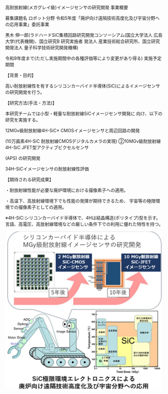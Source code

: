 高耐放射線(メガグレイ級)イメージセンサの研究開発 事業概要

募集課題名 ロボット分野 令和5年度「廃炉向け遠隔技術高度化及び宇宙分野への応用事業」委託事業

黒木 伸一郎(ラドハードSiC集積回路研究開発コンソーシアム(国立大学法人 広島大学(代表機関)、国立研究B 研究実施者 発法人 産業技術総合研究所、国立研究開発法人 量子科学技術研究開発機構)

令和9年度まで(ただし実施期間中の各種評価等により変更があり得る) 実施予定期間

【背景・目的】

高い耐放射線性を有するシリコンカーバイド半導体(SiC)によるイメージセンサの研究開発を行う。

【研究方法(手法・方法)】

本研究チームでは小型・軽量な耐放射線SiCイメージセンサ開発に 向け、以下の研究を実施する。

12MGv級耐放射線4H-SiC* CMOSイメージセンサと周辺回路の開発

(10万画素4H-SiC 耐放射線CMOSデジタルカメラの実現) ②10MGv級耐放射線4H-SiC JFET型アクティブビクセルセンサ

(APS) の研究開発

34H-SiCイメージセンサの耐放射線性評価

【期待される研究成果】

・耐放射線性能が必要な廃炉環境における撮像素子への適用。

・高温下、高放射線環境下でも性能の発揮が期待できるため、 宇宙等の極限環境での撮像素子としての適用。

※4H-SiC:シリコンカーバイド半導体で、4Hは結晶構造(ポリタイプ)型を示す。 言語、高電圧、高放射線環境などの厳しい条件下での利用に優れた特性を持つ。

![](_page_0_Figure_16.jpeg)

